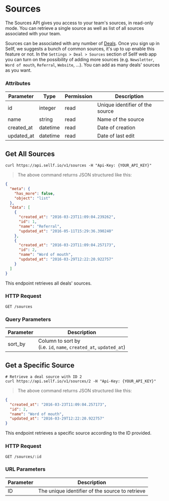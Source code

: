 # <a name="sources"></a>Sources

The Sources API gives you access to your team's sources, in read-only mode. You can retrieve a single source as well as list of all sources associated with your team.

Sources can be associated with any number of [Deals](#deals). Once you sign up in Sellf, we suggests a bunch of common sources, it's up to up enable this feature or not. In the `Settings > Deal > Sources` section of Sellf web app you can turn on the possibility of adding more sources (e.g. `Newsletter`, `Word of mouth`, `Referral`, `Website`, ...). You can add as many deals' sources as you want.

### Attributes

Parameter | Type | Permission | Description
--------- | ------- | ------- | -----------
id | integer | read | Unique identifier of the source
name | string | read | Name of the source
created_at | datetime | read | Date of creation
updated_at | datetime | read | Date of last edit


## Get All Sources

```shell
curl https://api.sellf.io/v1/sources -H "Api-Key: {YOUR_API_KEY}"
```

> The above command returns JSON structured like this:

```json
{
  "meta": {
    "has_more": false,
    "object": "list"
  },
  "data": [
    {
      "created_at": "2016-03-23T11:09:04.239262",
      "id": 1,
      "name": "Referral",
      "updated_at": "2016-05-11T15:29:36.390240"
    },
    {
      "created_at": "2016-03-23T11:09:04.257173",
      "id": 2,
      "name": "Word of mouth",
      "updated_at": "2016-03-29T12:22:20.922757"
    }
  ]
}
```

This endpoint retrieves all deals' sources.

### HTTP Request

`GET /sources`

### Query Parameters

Parameter | Description
--------- | -----------
sort_by | Column to sort by <br> (i.e. `id`, `name`, `created_at`, `updated_at`)




## Get a Specific Source

```shell
# Retrieve a deal source with ID 2
curl https://api.sellf.io/v1/sources/2 -H "Api-Key: {YOUR_API_KEY}"
```

> The above command returns JSON structured like this:

```json
{
  "created_at": "2016-03-23T11:09:04.257173",
  "id": 2,
  "name": "Word of mouth",
  "updated_at": "2016-03-29T12:22:20.922757"
}
```

This endpoint retrieves a specific source according to the ID provided.

### HTTP Request

`GET /sources/:id`

### URL Parameters

Parameter | Description
--------- | -----------
ID | The unique identifier of the source to retrieve